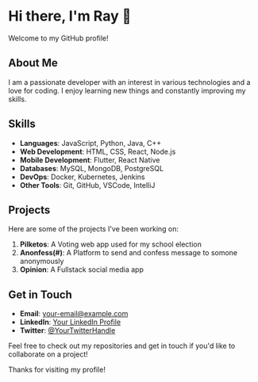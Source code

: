 
<!--
**Wirlhawk/Wirlhawk** is a ✨ _special_ ✨ repository because its `README.md` (this file) appears on your GitHub profile.

Here are some ideas to get you started:

- 🔭 I’m currently working on ...
- 🌱 I’m currently learning ...
- 👯 I’m looking to collaborate on ...
- 🤔 I’m looking for help with ...
- 💬 Ask me about ...
- 📫 How to reach me: ...
- 😄 Pronouns: ...
- ⚡ Fun fact: ...
-->


# Hi there, I'm Ray 👋

Welcome to my GitHub profile!

## About Me
I am a passionate developer with an interest in various technologies and a love for coding. I enjoy learning new things and constantly improving my skills.

## Skills
- **Languages**: JavaScript, Python, Java, C++
- **Web Development**: HTML, CSS, React, Node.js
- **Mobile Development**: Flutter, React Native
- **Databases**: MySQL, MongoDB, PostgreSQL
- **DevOps**: Docker, Kubernetes, Jenkins
- **Other Tools**: Git, GitHub, VSCode, IntelliJ

## Projects
Here are some of the projects I've been working on:

1. **Pilketos**: A Voting web app used for my school election
2. **Anonfess(#)**: A Platform to send and confess message to somone anonymously
3. **Opinion**: A Fullstack social media app

## Get in Touch
- **Email**: [your-email@example.com](mailto:your-email@example.com)
- **LinkedIn**: [Your LinkedIn Profile](#)
- **Twitter**: [@YourTwitterHandle](https://twitter.com/YourTwitterHandle)

Feel free to check out my repositories and get in touch if you'd like to collaborate on a project!

Thanks for visiting my profile!
